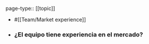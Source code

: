 page-type:: [[topic]]

- #[[Team/Market experience]]

- ### ¿El equipo tiene experiencia en el mercado?



